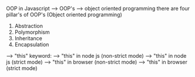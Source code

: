 OOP in Javascript -->
OOP's --> object oriented programming 
there are four pillar's of OOP's (Object oriented programming)
1. Abstraction
2. Polymorphism
3. Inheritance
4. Encapsulation

--> "this" keyword:
--> "this" in node js (non-strict mode)
--> "this" in node js (strict mode)
--> "this" in browser (non-strict mode)
--> "this" in browser (strict mode)